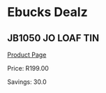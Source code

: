 
# Ebucks Dealz
## JB1050 JO LOAF TIN
[Product Page](https://www.ebucks.com/web/shop/productSelected.do?prodId=1165767367&catId=1157659933)

Price: R199.00

Savings: 30.0


	